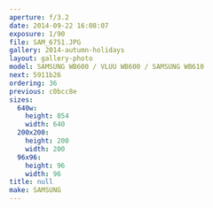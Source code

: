```yaml
---
aperture: f/3.2
date: 2014-09-22 16:08:07
exposure: 1/90
file: SAM_6751.JPG
gallery: 2014-autumn-holidays
layout: gallery-photo
model: SAMSUNG WB600 / VLUU WB600 / SAMSUNG WB610
next: 5911b26
ordering: 36
previous: c0bcc8e
sizes:
  640w:
    height: 854
    width: 640
  200x200:
    height: 200
    width: 200
  96x96:
    height: 96
    width: 96
title: null
make: SAMSUNG
---
```

